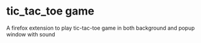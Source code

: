 # tic_tac_toe game 
A firefox extension to play tic-tac-toe game in both background and popup window with sound


